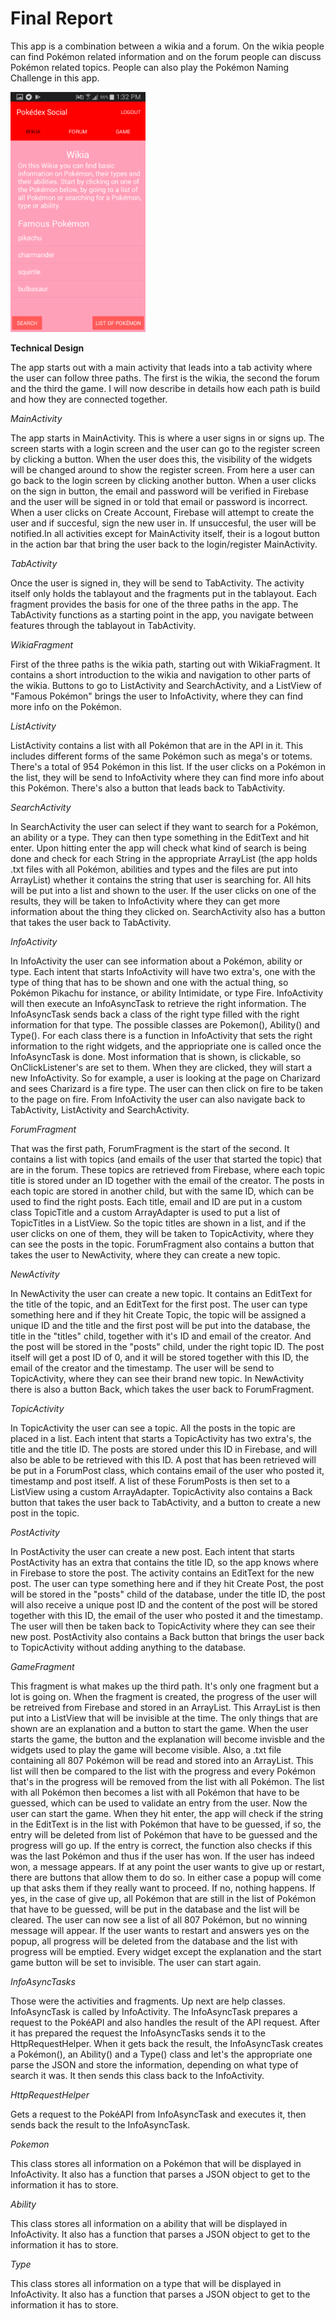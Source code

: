 # Final Report

This app is a combination between a wikia and a forum. On the wikia people can find Pokémon related information and on the forum 
people can discuss Pokémon related topics. People can also play the Pokémon Naming Challenge in this app.

<img src="https://github.com/nathhje/programmeerproject/blob/master/doc/wikia.png" width="216" height="384"/>

**Technical Design**

The app starts out with a main activity that leads into a tab activity where the user can follow three paths. The first is the 
wikia, the second the forum and the third the game. I will now describe in details how each path is build and how they are connected
together.

*MainActivity*

The app starts in MainActivity. This is where a user signs in or signs up. The screen starts with a login screen and the user can 
go to the register screen by clicking a button. When the user does this, the visibility of the widgets will be changed around to 
show the register screen. From here a user can go back to the login screen by clicking another button. When a user clicks on 
the sign in button, the email and password will be verified in Firebase and the user will be signed in or told that email or
password is incorrect. When a user clicks on Create Account, Firebase will attempt to create the user and if succesful, sign the 
new user in. If unsuccesful, the user will be notified.In all activities except for MainActivity itself, their is a logout button
in the action bar that bring the user back to the login/register MainActivity.

*TabActivity*

Once the user is signed in, they will be send to TabActivity. The activity itself only holds the tablayout and the fragments put in 
the tablayout. Each fragment provides the basis for one of the three paths in the app. The TabActivity functions as a starting 
point in the app, you navigate between features through the tablayout in TabActivity.

*WikiaFragment*

First of the three paths is the wikia path, starting out with WikiaFragment. It contains a short introduction to the wikia and 
navigation to other parts of the wikia. Buttons to go to ListActivity and SearchActivity, and a ListView of "Famous Pokémon" brings
the user to InfoActivity, where they can find more info on the Pokémon.

*ListActivity*

ListActivity contains a list with all Pokémon that are in the API in it. This includes different forms of the same Pokémon such as 
mega's or totems. There's a total of 954 Pokémon in this list. If the user clicks on a Pokémon in the list, they will be send to 
InfoActivity where they can find more info about this Pokémon. There's also a button that leads back to TabActivity.

*SearchActivity*

In SearchActivity the user can select if they want to search for a Pokémon, an ability or a type. They can then type something in
the EditText and hit enter. Upon hitting enter the app will check what kind of search is being done and check for each String in 
the appropriate ArrayList (the app holds .txt files with all Pokémon, abilities and types and the files are put into ArrayList) 
whether it contains the string that user is searching for. All hits will be put into a list and shown to the user. If the user
clicks on one of the results, they will be taken to InfoActivity where they can get more information about the thing they clicked
on. SearchActivity also has a button that takes the user back to TabActivity.

*InfoActivity*

In InfoActivity the user can see information about a Pokémon, ability or type. Each intent that starts InfoActivity will have
two extra's, one with the type of thing that has to be shown and one with the actual thing, so Pokémon Pikachu for instance, or
ability Intimidate, or type Fire. InfoActivity will then execute an InfoAsyncTask to retrieve the right information. The 
InfoAsyncTask sends back a class of the right type filled with the right information for that type. The possible classes are
Pokemon(), Ability() and Type(). For each class there is a function in InfoActivity that sets the right information to the right
widgets, and the appriopriate one is called once the InfoAsyncTask is done. Most information that is shown, is clickable, so 
OnClickListener's are set to them. When they are clicked, they will start a new InfoActivity. So for example, a user is looking
at the page on Charizard and sees Charizard is a fire type. The user can then click on fire to be taken to the page on fire. From
InfoActivity the user can also navigate back to TabActivity, ListActivity and SearchActivity.

*ForumFragment*

That was the first path, ForumFragment is the start of the second. It contains a list with topics (and emails of the user that
started the topic) that are in the forum. These topics are retrieved from Firebase, where each topic title is stored under an ID
together with the email of the creator. The posts in each topic are stored in another child, but with the same ID, which can be
used to find the right posts. Each title, email and ID are put in a custom class TopicTitle and a custom ArrayAdapter is used to
put a list of TopicTitles in a ListView. So the topic titles are shown in a list, and if the user clicks on one of them, 
they will be taken to TopicActivity, where they can see the posts in the topic. ForumFragment also contains a button that takes 
the user to NewActivity, where they can create a new topic.

*NewActivity*

In NewActivity the user can create a new topic. It contains an EditText for the title of the topic, and an EditText for the first
post. The user can type something here and if they hit Create Topic, the topic will be assigned a unique ID and the title and the
first post will be put into the database, the title in the "titles" child, together with it's ID and email of the creator. And 
the post will be stored in the "posts" child, under the right topic ID. The post itself will get a post ID of 0, and it will be
stored together with this ID, the email of the creator and the timestamp. The user will be send to TopicActivity, where they can
see their brand new topic. In NewActivity there is also a button Back, which takes the user back to ForumFragment.

*TopicActivity*

In TopicActivity the user can see a topic. All the posts in the topic are placed in a list. Each intent that starts a TopicActivity
has two extra's, the title and the title ID. The posts are stored under this ID in Firebase, and will also be able to be retrieved
with this ID. A post that has been retrieved will be put in a ForumPost class, which contains email of the user who posted it, timestamp and post
itself. A list of these ForumPosts is then set to a ListView using a custom ArrayAdapter. TopicActivity also contains a Back button
that takes the user back to TabActivity, and a button to create a new post in the topic.

*PostActivity*

In PostActivity the user can create a new post. Each intent that starts PostActivity has an extra that contains the title ID, so the app knows where in Firebase to store the post. The activity contains an EditText for the new post. The user can type something here and if they hit Create Post, the post will be stored in the "posts" child of the database, under the title ID, the post will also receive a unique post ID and the content of the post will be stored together with this ID, the email of the user who posted it and the timestamp. The user will then be taken back to TopicActivity where they can see their new post. PostActivity also contains a Back button that brings the user back to TopicActivity without adding anything to the database.

*GameFragment*

This fragment is what makes up the third path. It's only one fragment but a lot is going on. When the fragment is created, the progress of the user will be retreived from Firebase and stored in an ArrayList. This ArrayList is then put into a ListView that will be invisible at the time. The only things that are shown are an explanation and a button to start the game. When the user starts the game, the button and the explanation will become invisble and the widgets used to play the game will become visible. Also, a .txt file containing all 807 Pokémon will be read and stored into an ArrayList. This list will then be compared to the list with the progress and every Pokémon that's in the progress will be removed from the list with all Pokémon. The list with all Pokémon then becomes a list with all Pokémon that have to be guessed, which can be used to validate an entry from the user. Now the user can start the game. When they hit enter, the app will check if the string in the EditText is in the list with Pokémon that have to be guessed, if so, the entry will be deleted from list of Pokémon that have to be guessed and the progress will go up. If the entry is correct, the function also checks if this was the last Pokémon and thus if the user has won. If the user has indeed won, a message appears. If at any point the user wants to give up or restart, there are buttons that allow them to do so. In either case a popup will come up that asks them if they really want to proceed. If no, nothing happens. If yes, in the case of give up, all Pokémon that are still in the list of Pokémon that have to be guessed, will be put in the database and the list will be cleared. The user can now see a list of all 807 Pokémon, but no winning message will appear. If the user wants to restart and answers yes on the popup, all progress will be deleted from the database and the list with progress will be emptied. Every widget except the explanation and the start game button will be set to invisible. The user can start again.

*InfoAsyncTasks*

Those were the activities and fragments. Up next are help classes. InfoAsyncTask is called by InfoActivity. The InfoAsyncTask prepares a request to the PokéAPI and also handles the result of the API request. After it has prepared the request the InfoAsyncTasks sends it to the HttpRequestHelper. When it gets back the result, the InfoAsyncTask creates a Pokémon(), an Ability() and a Type() class and let's the appropriate one parse the JSON and store the information, depending on what type of search it was. It then sends this class back to the InfoActivity.

*HttpRequestHelper*

Gets a request to the PokéAPI from InfoAsyncTask and executes it, then sends back the result to the InfoAsyncTask.

*Pokemon*

This class stores all information on a Pokémon that will be displayed in InfoActivity. It also has a function that parses a JSON object to get to the information it has to store.

*Ability*

This class stores all information on a ability that will be displayed in InfoActivity. It also has a function that parses a JSON object to get to the information it has to store.

*Type*

This class stores all information on a type that will be displayed in InfoActivity. It also has a function that parses a JSON object to get to the information it has to store.


